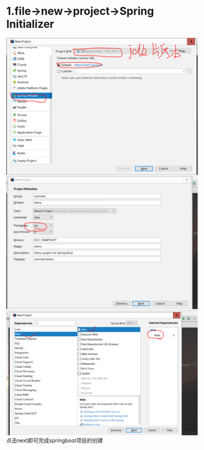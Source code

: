 # 1.file->new->project->Spring Initializer
![](1.png)
![](2.png)
![](3.png)
点击next即可完成springboot项目的创建